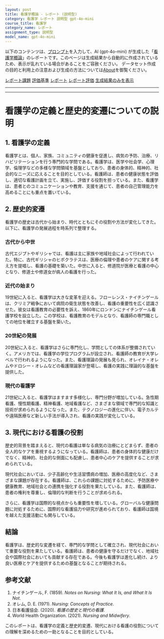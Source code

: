 ```yaml
---
layout: post
title: 看護学概論 - レポート (説明型)
category: 看護学 レポート 説明型 gpt-4o-mini
course_title: 看護学
category_name: レポート
assignment_type: 説明型
model_name: gpt-4o-mini
---
```


以下のコンテンツは、[プロンプト](https://github.com/takedatoshiyuki/synthetic_assignments/tree/main/generated/看護学/gpt-4o-mini/prompt_レポート-説明型.md)を入力して、AI (gpt-4o-mini) が生成した「[看護学概論](/contents/看護学/)」のレポートです。このページは生成結果から自動的に作成されているため、表示が乱れている場合があることをご容赦ください。
データセット作成の目的と利用上の注意および生成の方法については[About](/About)を御覧ください。

[レポート課題](../レポート課題-説明型)
[評価基準](../評価基準-説明型)
[レポート](../レポート-説明型)
[レポート評価](../レポート評価-説明型)
[生成結果のみを表示](https://github.com/takedatoshiyuki/synthetic_assignments/tree/main/generated/看護学/gpt-4o-mini/レポート-説明型.md)
  

***
***
  
# 看護学の定義と歴史的変遷についての説明

## 1. 看護学の定義

看護学とは、個人、家族、コミュニティの健康を促進し、病気の予防、治療、リハビリテーションを行う専門的な学問である。看護学は、医学や社会学、心理学、倫理学などの多様な学問領域を基盤としており、患者の身体的、精神的、社会的なニーズに応えることを目的としている。看護師は、患者の健康状態を評価し、適切な看護計画を立て、実施し、評価する役割を担っている。また、看護学は、患者とのコミュニケーションや教育、支援を通じて、患者の自己管理能力を高めることにも重点を置いている。

## 2. 歴史的変遷

看護学の歴史は古代から始まり、時代とともにその役割や方法が変化してきた。以下に、看護学の発展過程を時系列で整理する。

### 古代から中世

古代エジプトやギリシャでは、看護は主に家族や地域社会によって行われていた。特に、古代ギリシャのヒポクラテスは、医療の倫理や患者のケアに関する考え方を提唱し、看護の基礎を築いた。中世に入ると、修道院が医療と看護の中心となり、修道士や修道女が病人の看護を行った。

### 近代の始まり

19世紀に入ると、看護学は大きな変革を迎える。フローレンス・ナイチンゲールは、クリミア戦争において病院の衛生状態を改善し、看護の重要性を広く認識させた。彼女は看護教育の必要性を訴え、1860年にロンドンにナイチンゲール看護学校を設立した。この学校は、看護教育のモデルとなり、看護師の専門職としての地位を確立する基盤を築いた。

### 20世紀の発展

20世紀に入ると、看護学はさらに専門化し、学問としての体系が整備されていく。アメリカでは、看護学の学位プログラムが設立され、看護師の教育が大学レベルで行われるようになった。また、看護理論の発展も見られ、オレイナ・オレムやドロシー・オレムなどの看護理論家が登場し、看護の実践に理論的な基盤を提供した。

### 現代の看護学

21世紀に入ると、看護学はますます多様化し、専門分野が増加している。急性期看護、慢性期看護、精神看護、地域看護など、さまざまな領域で専門的な知識と技術が求められるようになった。また、テクノロジーの進化に伴い、電子カルテや遠隔医療など新しい手法が導入され、看護の実践が変化している。

## 3. 現代における看護の役割

歴史的背景を踏まえると、現代の看護は単なる病気の治療にとどまらず、患者の全人的なケアを重視するようになっている。看護師は、患者の身体的な健康だけでなく、精神的、社会的な側面にも配慮し、患者中心のケアを提供することが求められている。

現代社会においては、少子高齢化や生活習慣病の増加、医療の高度化など、さまざまな課題が存在する。看護師は、これらの課題に対処するために、予防医療や健康教育、地域社会との連携を強化する役割を果たしている。また、看護師は、患者の権利を尊重し、倫理的な判断を行うことが求められる。

さらに、看護学は国際的な視点からも重要性を増している。グローバルな健康問題に対処するために、国際的な看護協力や研究が進められており、看護師は国境を越えた支援活動にも関与している。

## 結論

看護学は、歴史的な変遷を経て、専門的な学問として確立され、現代社会において重要な役割を果たしている。看護師は、患者の健康を守るだけでなく、地域社会や国際社会においても貢献する存在である。今後も看護学は進化し続け、より良い医療とケアを提供するための基盤となることが期待される。

## 参考文献

1. ナイチンゲール, F. (1859). *Notes on Nursing: What It Is, and What It Is Not*.
2. オレム, D. E. (1971). *Nursing: Concepts of Practice*.
3. 日本看護協会. (2020). *看護の歴史と現代の看護*.
4. World Health Organization. (2021). *Nursing and Midwifery*.

このレポートは、看護学の定義と歴史的変遷、現代における看護の役割についての理解を深めるための一助となることを目的としている。
